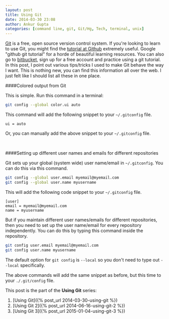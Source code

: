 ```yaml
---
layout: post
title: Using Git
date: 2014-03-30 23:08
author: Ankur Gupta
categories: [command line, git, Git/Hg, Tech, terminal, unix]
---
```


[Git](http://git-scm.com/) is a free, open source version control system. If you're
looking to learn to use Git, you might find the [tutorial at Github](https://try.github.io)
extremely useful. Google "github git tutorial" for a horde of beautiful learning resources.
You can also go to [bitbucket](http://bitbucket.org), sign up for a free account and
practice using a git tutorial. In this post, I point out various tips/tricks I used
to make Git behave the way I want. This is nothing new, you can find this information
all over the web. I just felt like I should list all these in one place.


####Colored output from Git

This is simple. Run this command in a terminal:

```bash
git config --global color.ui auto
```

This command will add the following snippet to your `~/.gitconfig` file.

```
ui = auto
```

Or, you can manually add the above snippet to your `~/.gitconfig` file.

<br/>

####Setting up different user names and emails for different repositories

Git sets up your global (system wide) user name/email in `~/.gitconfig`.
You can do this via this command.

```bash
git config --global user.email myemail@myemail.com
git config --global user.name myusername
```

This will add the following code snippet to your `~/.gitconfig` file.

```
[user]
email = myemail@myemail.com
name = myusername
```

But if you maintain different user names/emails for different repositories,
then you need to set up the user name/email for every repository independently.
You can do this by typing this command inside the repository.

```bash
git config user.email myemail@myemail.com
git config user.name myusername
```

The default option for `git config` is `--local` so you don't need to
type out `--local` specifically.

The above commands will add the same snippet as before, but this time to
your `./.git/config` file.

This post is the part of the **Using Git** series:

1. [Using Git]({% post_url 2014-03-30-using-git %})
2. [Using Git 2]({% post_url 2014-06-16-using-git-2 %})
3. [Using Git 3]({% post_url 2015-01-04-using-git-3 %})